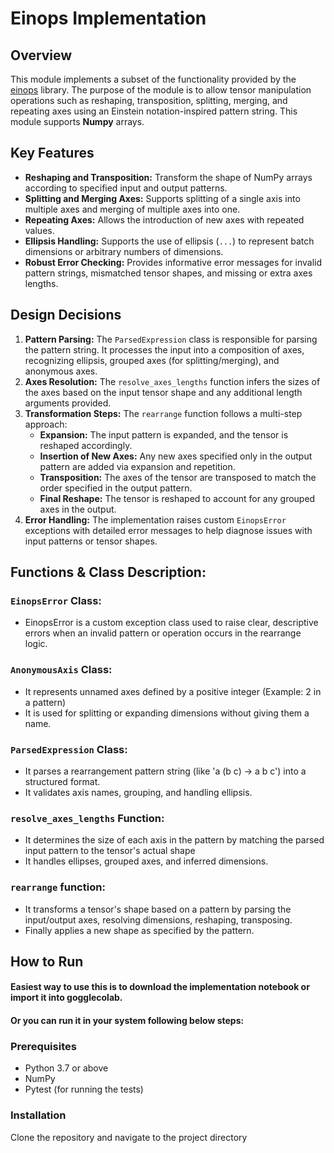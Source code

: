 # Einops Implementation

## Overview
This module implements a subset of the functionality provided by the [einops](https://github.com/arogozhnikov/einops) library. The purpose of the module is to allow tensor manipulation operations such as reshaping, transposition, splitting, merging, and repeating axes using an Einstein notation-inspired pattern string. This module supports **Numpy** arrays. 

## Key Features
- **Reshaping and Transposition:** Transform the shape of NumPy arrays according to specified input and output patterns.
- **Splitting and Merging Axes:** Supports splitting of a single axis into multiple axes and merging of multiple axes into one.
- **Repeating Axes:** Allows the introduction of new axes with repeated values.
- **Ellipsis Handling:** Supports the use of ellipsis (`...`) to represent batch dimensions or arbitrary numbers of dimensions.
- **Robust Error Checking:** Provides informative error messages for invalid pattern strings, mismatched tensor shapes, and missing or extra axes lengths.

## Design Decisions
1. **Pattern Parsing:** The `ParsedExpression` class is responsible for parsing the pattern string. It processes the input into a composition of axes, recognizing ellipsis, grouped axes (for splitting/merging), and anonymous axes.
2. **Axes Resolution:** The `resolve_axes_lengths` function infers the sizes of the axes based on the input tensor shape and any additional length arguments provided.
3. **Transformation Steps:** The `rearrange` function follows a multi-step approach:
   - **Expansion:** The input pattern is expanded, and the tensor is reshaped accordingly.
   - **Insertion of New Axes:** Any new axes specified only in the output pattern are added via expansion and repetition.
   - **Transposition:** The axes of the tensor are transposed to match the order specified in the output pattern.
   - **Final Reshape:** The tensor is reshaped to account for any grouped axes in the output.
4. **Error Handling:** The implementation raises custom `EinopsError` exceptions with detailed error messages to help diagnose issues with input patterns or tensor shapes.

## Functions & Class Description: 
### `EinopsError` Class:
- EinopsError is a custom exception class used to raise clear, descriptive errors when an invalid pattern or operation occurs in the rearrange logic.

### `AnonymousAxis` Class:
- It represents unnamed axes defined by a positive integer (Example: 2 in a pattern)
- It is used for splitting or expanding dimensions without giving them a name.

### `ParsedExpression` Class:
- It parses a rearrangement pattern string (like 'a (b c) -> a b c') into a structured format.
- It validates axis names, grouping, and handling ellipsis.

### `resolve_axes_lengths` Function:
- It determines the size of each axis in the pattern by matching the parsed input pattern to the tensor's actual shape
- It handles ellipses, grouped axes, and inferred dimensions.

### `rearrange` function:
- It transforms a tensor's shape based on a pattern by parsing the input/output axes, resolving dimensions, reshaping, transposing.
- Finally applies a new shape as specified by the pattern.


## How to Run
#### Easiest way to use this is to download the implementation notebook or import it into gogglecolab. 

#### Or you can run it in your system following below steps:
### Prerequisites

- Python 3.7 or above
- NumPy
- Pytest (for running the tests)

### Installation
Clone the repository and navigate to the project directory


